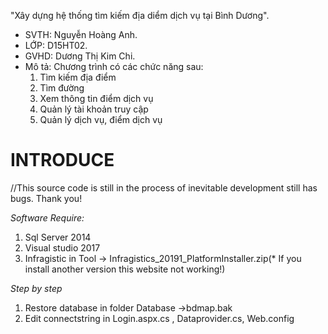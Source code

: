 "Xây dựng hệ thống tìm kiếm địa diểm dịch vụ tại Bình Dương".
- SVTH: Nguyễn Hoàng Anh.
- LỚP: D15HT02.
- GVHD: Dương Thị Kim Chi.
- Mô tả: Chương trình có các chức năng sau:
  1. Tìm kiếm địa điểm
  2. Tìm đường
  3. Xem thông tin điểm dịch vụ
  4. Quản lý tài khoản truy cập
  5. Quản lý dịch vụ, điểm dịch vụ
  
# INTRODUCE
//This source code is still in the process of inevitable development still has bugs. Thank you!

*Software Require:*
1. Sql Server 2014
2. Visual studio 2017
3. Infragistic in Tool -> Infragistics_20191_PlatformInstaller.zip(* If you install another version this website not working!)

*Step by step*
1. Restore database in folder Database ->bdmap.bak
2. Edit connectstring in Login.aspx.cs , Dataprovider.cs, Web.config

